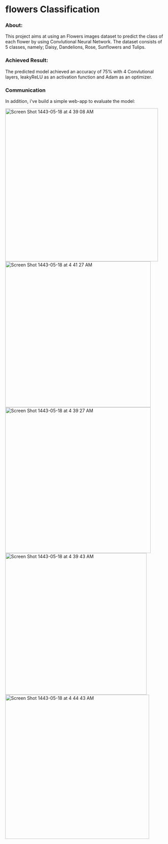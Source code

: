# flowers Classification

### About:
This project aims at using an Flowers images dataset to predict the class of each flower by using Convlutional Neural Network.
The dataset consists of 5 classes, namely; Daisy, Dandelions, Rose, Sunflowers and Tulips. 

### Achieved Result:
The predicted model achieved an accuracy of 75% with 4 Convlutional layers, leakyReLU as an activation function and Adam as an optimizer.

### Communication
In addition, i've build a simple web-app to evaluate the model:

<img width="481" alt="Screen Shot 1443-05-18 at 4 39 08 AM" src="https://user-images.githubusercontent.com/89170923/147020606-6a30eb65-013b-4191-ac52-f327f5b61344.png">
<img width="458" alt="Screen Shot 1443-05-18 at 4 41 27 AM" src="https://user-images.githubusercontent.com/89170923/147020614-491cfa6e-8217-44e2-b204-2f527ca33479.png">
<img width="458" alt="Screen Shot 1443-05-18 at 4 39 27 AM" src="https://user-images.githubusercontent.com/89170923/147020610-b8641dbb-85e8-4e5f-9aef-9959090d7c23.png">
<img width="445" alt="Screen Shot 1443-05-18 at 4 39 43 AM" src="https://user-images.githubusercontent.com/89170923/147020613-c396229d-c22e-4fc8-a809-ede57e91413e.png">
<img width="453" alt="Screen Shot 1443-05-18 at 4 44 43 AM" src="https://user-images.githubusercontent.com/89170923/147020901-22befb0e-9858-4539-849c-88be8df3a166.png">
